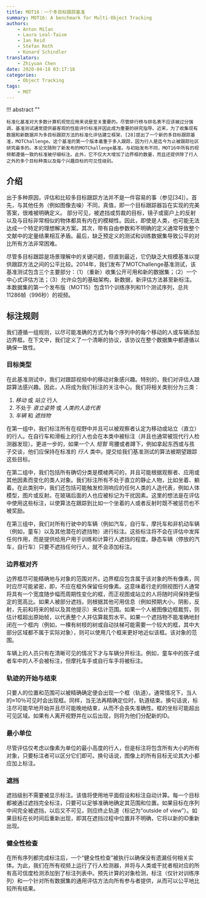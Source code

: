 ```yaml
---
title: MOT16：一个多目标跟踪基准
summary: MOT16: A benchmark for Multi-Object Tracking
authors:
    - Anton Milan
    - Laura Leal-Taixe
    - Ian Reid
    - Stefan Roth
    - Konard Schindler
translators:
    - Zhiyuan Chen
date: 2020-04-18 03:17:18
categories: 
    - Object Tracking
tags:
    - MOT
---
```


!!! abstract ""

    标准化基准对大多数计算机视觉应用来说是至关重要的。尽管排行榜与排名表不应该被过分强调，基准测试通常提供最客观的性能评价标准并因此成为重要的研究指导。近来，为了收集现有数据和新数据并为多目标跟踪方法的标准化评估建立框架，[28]提出了一个新的多目标跟踪基准，MOTChallenge。这个基准的第一个版本着重于多人跟踪，因为行人是迄今为止被跟踪社区研究最多的。本论文随附了新发布的MOTChallenge基准。与初始发布不同，MOT16中所有的视频都遵循一致的标准被仔细标注。此外，它不仅大大增加了边界框的数量，而且还提供除了行人之外的多个目标种类以及每个兴趣目标的可见性级别。

## 介绍

出于多种原因，评估和比较多目标跟踪方法并不是一件容易的事（参见[34]）。首先，与其他任务（例如图像去噪）不同，真值，即一个目标跟踪器旨在实现的完美答案，很难被明确定义。 部分可见，被遮挡或剪裁的目标，镜子或窗户上的反射以及与目标非常相似的物体都具有内在的模糊性。因此，即使是人类，也可能无法达成一个特定的理想解决方案。其次，带有自由参数和不明确的定义通常导致整个文献中的定量结果相互矛盾。最后，缺乏预定义的测试和训练数据集导致公平的对比所有方法非常困难。

尽管多目标跟踪是场景理解中的关键问题，但直到最近，它仍缺乏大规模基准以提供跟踪方法之间的公平比较。2014年，我们发布了MOTChallenge基准测试，该基准测试包含三个主要部分：（1）（重新）收集公开可用和新的数据集；（2）一个中心式评估方法；（3）允许众包的基础架构，新数据，新评估方法甚至新标注。本数据集的第一个发布版（MOT15）包含11个训练序列和11个测试序列，总共11286帧（996秒）的视频。

## 标注规则

我们遵循一组规则，以尽可能准确的方式为每个序列中的每个移动的人或车辆添加边界框。在下文中，我们定义了一个清晰的协议，该协议在整个数据集中都遵循以确保一致性。

### 目标类型

在此基准测试中，我们对跟踪视频中的移动对象感兴趣。特别的，我们对评估人跟踪算法感兴趣。因此，人将成为我们标注的关注中心。我们将相关类别分为三类：

1. *移动* 或 *站立* 行人
2. 不处于 *直立姿势* 或 *人类的人造代表*
3. *车辆* 和 *遮挡物*

在第一组中，我们标注所有在视野中并且可以被观察者认定为移动或站立（直立）的行人。在自行车和滑板上的行人也会在本类中被标注（并且也通常被现代行人检测器发现）。更进一步的，如果一个人 *短暂* 弯腰或者蹲下，例如拿起东西或与孩子交谈，他们应保持在标准的 *行人* 类中。提交给我们基准测试的算法被期望跟踪这些目标。

在第二组中，我们包括所有确切分类是模棱两可的，并且可能根据观察者、应用或其他因素而变化的类人对象。我们标注所有不处于直立的静止人物，比如坐着、躺着。在此类别中，我们还包括可能触发检测响应的任何人类的人造代表，例如人体模型，图片或反射。在玻璃后面的人也应被标记为干扰因素。这里的想法是在评估中使用这些标注，以使算法在跟踪到比如一个坐着的人或者反射时既不被惩罚也不被奖励。

在第三组中，我们对所有行驶中的车辆（例如汽车，自行车，摩托车和非机动车辆（例如，童车）以及其他潜在的遮挡物）进行标注。这些标注将不会在评估中发挥任何作用，而是提供给用户用于训练和计算行人遮挡的程度。静态车辆（停放的汽车，自行车）只要不遮挡任何行人，就不会添加标注。

### 边界框对齐

边界框尽可能精确地与对象的范围对齐。边界框应包含属于该对象的所有像素，同时应尽可能紧密，即，不应在框外保留任何像素。这意味着行走的侧视图行人通常将具有一个宽度随步幅而周期性变化的框，而正视图或站立的人将随时间保持更恒定的宽高比。如果人被部分遮挡，则根据其他可用信息（例如预期大小，阴影，反射，先前和将来的帧以及其他提示）来估计范围。如果一个人被图像边框裁剪，则估计框超出原始帧，以代表整个人并估算裁剪水平。如果一个遮挡物不能准确地封闭在一个框内（例如，一棵有树枝的树或自动扶梯可能需要一个较大的框，其中大部分区域都不属于实际对象），则可以使用几个框来更好地近似该框。该对象的范围。

车辆上的人员只有在清晰可见的情况下才与车辆分开标注。例如，童车中的孩子或者车中的人不会被标注，但摩托车手或自行车手将被标注。

### 轨迹的开始与结束

只要人的位置和范围可以被精确确定便会出现一个框（轨道）。通常情况下，当人的≈10％可见时会出现框。同样，当无法再精确定位时，轨道结束。换句话说，标注尽可能早地开始并且尽可能晚地结束，从而不会丧失准确性。框的坐标可能超出可见区域。如果有人离开视野并在以后出现，则将为他们分配新的ID。

### 最小单位

尽管评估仅考虑以像素为单位的最小高度的行人，但是标注将包含所有大小的所有对象，只要标注者可以区分它们即可。换句话说，图像上的所有目标无论其大小都应加上标注。

### 遮挡

遮挡级别不需要被显示标注。该值将使用地平面假设和标注自动计算。每一个目标都被通过遮挡完全标注，只要可以足够准确地确定其范围和位置。如果目标在序列中间完全被遮挡，以后又不可见，则应终止轨道（标记为“outside of view”）。如果目标在长时间后重新出现，即其在遮挡过程中位置并不明确，它将以新的ID重新出现。

### 健全性检查

在所有序列都完成标注后，一个“健全性检查”被执行以确保没有遗漏任何相关实体。为此，我们在所有视频上运行了行人检测器，并将与人类或干扰者相对应的所有高可信度检测添加到了标注列表中。预先计算的对象检测，标注（仅针对训练序列）和一个针对所有数据集的通用评估方法向所有参与者提供，从而可以公平地比较所有结果。
